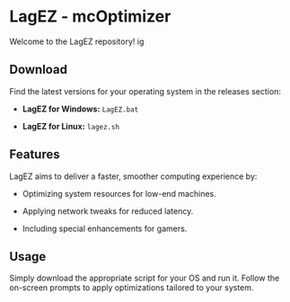 # LagEZ - mcOptimizer

Welcome to the LagEZ repository! ig

## Download

Find the latest versions for your operating system in the releases section:

* **LagEZ for Windows:** `LagEZ.bat`

* **LagEZ for Linux:** `lagez.sh` 

## Features

LagEZ aims to deliver a faster, smoother computing experience by:

* Optimizing system resources for low-end machines.

* Applying network tweaks for reduced latency.

* Including special enhancements for gamers.

## Usage

Simply download the appropriate script for your OS and run it. Follow the on-screen prompts to apply optimizations tailored to your system.

